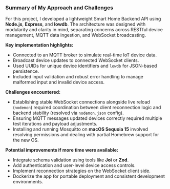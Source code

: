 ### Summary of My Approach and Challenges

For this project, I developed a lightweight Smart Home Backend API using **Node.js**, **Express**, and **lowdb**. The architecture was designed with modularity and clarity in mind, separating concerns across RESTful device management, MQTT data ingestion, and WebSocket broadcasting.

**Key implementation highlights:**
- Connected to an MQTT broker to simulate real-time IoT device data.
- Broadcast device updates to connected WebSocket clients.
- Used UUIDs for unique device identifiers and `lowdb` for JSON-based persistence.
- Included input validation and robust error handling to manage malformed input and invalid device access.

**Challenges encountered:**
- Establishing stable WebSocket connections alongside live reload (`nodemon`) required coordination between client reconnection logic and backend stability (resolved via `nodemon.json` config).
- Ensuring MQTT messages updated devices correctly required multiple test iterations and payload adjustments.
- Installing and running Mosquitto on **macOS Sequoia 15** involved resolving permissions and dealing with partial Homebrew support for the new OS.

**Potential improvements if more time were available:**
- Integrate schema validation using tools like **Joi** or **Zod**.
- Add authentication and user-level device access controls.
- Implement reconnection strategies on the WebSocket client side.
- Dockerize the app for portable deployment and consistent development environments.
